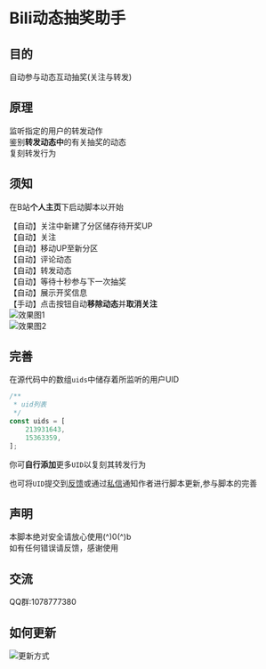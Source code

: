 # Bili动态抽奖助手
## 目的
自动参与动态互动抽奖(关注与转发)
## 原理
监听指定的用户的转发动作  
鉴别**转发动态中**的有关抽奖的动态  
复刻转发行为
## 须知
在B站**个人主页**下启动脚本以开始  

【自动】关注中新建了分区储存待开奖UP  
【自动】关注  
【自动】移动UP至新分区  
【自动】评论动态  
【自动】转发动态  
【自动】等待十秒参与下一次抽奖  
【自动】展示开奖信息  
【手动】点击按钮自动**移除动态**并**取消关注**  
![效果图1](https://ftp.bmp.ovh/imgs/2020/10/2afa0b5c67cc1bea.png)  
![效果图2](https://ftp.bmp.ovh/imgs/2020/10/e19f2cd90905e63f.png)
## 完善
在源代码中的数组`uids`中储存着所监听的用户UID
```javascript
/**
 * uid列表
 */
const uids = [
    213931643,
    15363359,
];
```
你可**自行添加**更多`UID`以复刻其转发行为  

也可将`UID`提交到[反馈](https://greasyfork.org/zh-CN/scripts/412468-bili%E5%8A%A8%E6%80%81%E6%8A%BD%E5%A5%96%E5%8A%A9%E6%89%8B/feedback)或通过[私信](https://space.bilibili.com/347692085/)通知作者进行脚本更新,参与脚本的完善
## 声明
本脚本绝对安全请放心使用(^)0(^)b  
如有任何错误请反馈，感谢使用
## 交流
QQ群:1078777380
## 如何更新
![更新方式](https://ftp.bmp.ovh/imgs/2020/10/50310b2db579534a.png)
